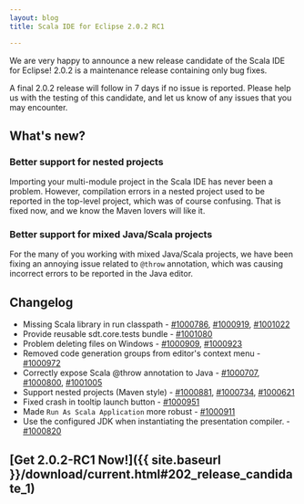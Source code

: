 ```yaml
---
layout: blog
title: Scala IDE for Eclipse 2.0.2 RC1

---
```


We are very happy to announce a new release candidate of the Scala IDE for Eclipse! 2.0.2 is
a maintenance release containing only bug fixes. 

A final 2.0.2 release will follow in 7 days if no issue is reported. Please help us with 
the testing of this candidate, and let us know of any issues that you may encounter.

## What's new?

### Better support for nested projects

Importing your multi-module project in the Scala IDE has never been a problem. However, compilation 
errors in a nested project used to be reported in the top-level project, which was of course 
confusing. That is fixed now, and we know the Maven lovers will like it. 

### Better support for mixed Java/Scala projects

For the many of you working with mixed Java/Scala projects, we have been fixing an annoying issue 
related to ``@throw`` annotation, which was causing incorrect errors to be reported in the Java editor.

## Changelog

* Missing Scala library in run classpath - [#1000786][#1000786], [#1000919][#1000919], [#1001022][#1001022]
* Provide reusable sdt.core.tests bundle - [#1001080][#1001080]
* Problem deleting files on Windows - [#1000909][#1000909], [#1000923][#1000923]
* Removed code generation groups from editor's context menu - [#1000972][#1000972]
* Correctly expose Scala @throw annotation to Java - [#1000707][#1000707], [#1000800][#1000800], [#1001005][#1001005]
* Support nested projects (Maven style) - [#1000881][#1000881], [#1000734][#1000734], [#1000621][#1000621]
* Fixed crash in tooltip launch button - [#1000951][#1000951]
* Made ``Run As Scala Application`` more robust - [#1000911][#1000911]
* Use the configured JDK when instantiating the presentation compiler. - [#1000820][#1000820]

[#1000972]: http://scala-ide-portfolio.assembla.com/spaces/scala-ide/tickets/1000972
[#1000800]: http://scala-ide-portfolio.assembla.com/spaces/scala-ide/tickets/1000800
[#1000881]: http://scala-ide-portfolio.assembla.com/spaces/scala-ide/tickets/1000881
[#1000707]: http://scala-ide-portfolio.assembla.com/spaces/scala-ide/tickets/1000707
[#1000734]: http://scala-ide-portfolio.assembla.com/spaces/scala-ide/tickets/1000734
[#1000786]: http://scala-ide-portfolio.assembla.com/spaces/scala-ide/tickets/1000786
[#1000621]: http://scala-ide-portfolio.assembla.com/spaces/scala-ide/tickets/1000621
[#1000951]: http://scala-ide-portfolio.assembla.com/spaces/scala-ide/tickets/1000951
[#1000909]: http://scala-ide-portfolio.assembla.com/spaces/scala-ide/tickets/1000909
[#1000911]: http://scala-ide-portfolio.assembla.com/spaces/scala-ide/tickets/1000911
[#1000919]: http://scala-ide-portfolio.assembla.com/spaces/scala-ide/tickets/1000919
[#1000923]: http://scala-ide-portfolio.assembla.com/spaces/scala-ide/tickets/1000923
[#1000820]: http://scala-ide-portfolio.assembla.com/spaces/scala-ide/tickets/1000820
[#1001005]: http://scala-ide-portfolio.assembla.com/spaces/scala-ide/tickets/1001005
[#1001022]: http://scala-ide-portfolio.assembla.com/spaces/scala-ide/tickets/1001022
[#1001080]: http://scala-ide-portfolio.assembla.com/spaces/scala-ide/tickets/1001080

## [Get 2.0.2-RC1 Now!]({{ site.baseurl }}/download/current.html#202_release_candidate_1)
